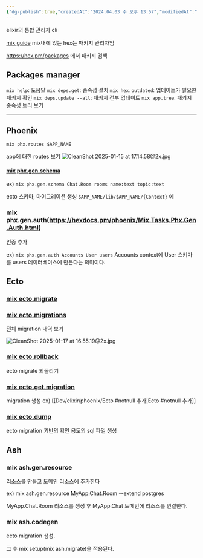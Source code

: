 ```yaml
---
{"dg-publish":true,"createdAt":"2024.04.03 수 오후 13:57","modifiedAt":"2025.03.18 화 오후 18:02","tags":["elixir","mix","hex","phoenix","ecto","ash"],"permalink":"/Dev/elixir/mix/","dgPassFrontmatter":true}
---
```



elixir의 통합 관리자 cli

[mix guide](https://hexdocs.pm/elixir/introduction-to-mix.html)
mix내에 있는 hex는 패키지 관리자임

https://hex.pm/packages
에서 패키지 검색

## Packages manager

`mix help`: 도움말
`mix deps.get`: 종속성 설치
`mix hex.outdated`: 업데이트가 필요한 패키지 확인
`mix deps.update --all`: 패키지 전부 업데이트
`mix app.tree`: 패키지 종속성 트리 보기

***

## Phoenix

`mix phx.routes $APP_NAME`

app에 대한 routes 보기
![CleanShot 2025-01-15 at 17.14.58@2x.jpg](/img/user/env/%EC%B2%A8%EB%B6%80%ED%8C%8C%EC%9D%BC/CleanShot%202025-01-15%20at%2017.14.58@2x.jpg)

#### [mix phx.gen.schema](https://hexdocs.pm/phoenix/Mix.Tasks.Phx.Gen.Schema.html)

ex) `mix phx.gen.schema Chat.Room rooms name:text topic:text`

ecto 스키마, 마이그레이션 생성
`$APP_NAME/lib/$APP_NAME/{Context}` 에

### mix phx.gen.auth(https://hexdocs.pm/phoenix/Mix.Tasks.Phx.Gen.Auth.html)

인증 추가

ex) `mix phx.gen.auth Accounts User users`
Accounts context에 User 스키마를 users 데이터베이스에 만든다는 의미이다.

## Ecto

### [mix ecto.migrate](https://hexdocs.pm/ecto_sql/Mix.Tasks.Ecto.Migrate.html)

### [mix ecto.migrations](https://hexdocs.pm/ecto_sql/Mix.Tasks.Ecto.Migrate.html)

전체 migration 내역 보기

![CleanShot 2025-01-17 at 16.55.19@2x.jpg](/img/user/env/%EC%B2%A8%EB%B6%80%ED%8C%8C%EC%9D%BC/CleanShot%202025-01-17%20at%2016.55.19@2x.jpg)

### [mix ecto.rollback](https://hexdocs.pm/ecto_sql/Mix.Tasks.Ecto.Rollback.html)

ecto migrate 되돌리기

### [mix ecto.get.migration](https://hexdocs.pm/ecto_sql/Mix.Tasks.Ecto.Gen.Migration.html)

migration 생성
ex)
[[Dev/elixir/phoenix/Ecto #notnull 추가\|Ecto #notnull 추가]]

### [mix ecto.dump](https://hexdocs.pm/ecto_sql/Mix.Tasks.Ecto.Dump.html)

ecto migration 기반의 확인 용도의 sql 파일 생성

## Ash

### mix ash.gen.resource

리소스를 만들고 도메인 리소스에 추가한다

ex)
mix ash.gen.resource MyApp.Chat.Room --extend postgres

 MyApp.Chat.Room 리소스를 생성 후 MyApp.Chat 도메인에 리소스를 연결한다.

### mix ash.codegen

ecto migration 생성.

그 후 mix setup(mix ash.migrate)을 적용된다.
